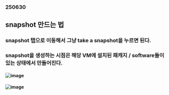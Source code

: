 ### 250630
## snapshot 만드는 법
### snapshot 탭으로 이동해서 그냥 take a snapshot을 누르면 된다.
### snapshot을 생성하는 시점은 해당 VM에 설치된 패캐지 / software들이 있는 상태에서 만들어진다.
#### ![image](https://github.com/user-attachments/assets/fc2fc16a-9391-4950-9cf4-cdc07fb11595)
#### ![image](https://github.com/user-attachments/assets/dcb61359-f478-41dc-8ba5-ba61160b06b6)
